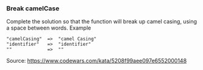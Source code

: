 ### Break camelCase

Complete the solution so that the function will break up camel casing, using a space between words.
Example

    "camelCasing"  =>  "camel Casing"
    "identifier"   =>  "identifier"
    ""             =>  ""

Source: https://www.codewars.com/kata/5208f99aee097e6552000148
